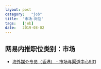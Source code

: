 ```yaml
---
layout:	post
category:	"job"
title:	"市场-岗位"
tags:	[job]
date:	2019-08-02
---
```

## 网易内推职位类别：市场
- [海外媒介专员（香港） - 市场与渠道中心931](http://mobile.bole.netease.com/bole/boleDetail?id=16853&employeeId=346f03c3cda5f04c&key=all)
